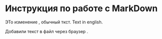 # Инструкция по работе с MarkDown

ЭТо изменение , обычный ткст. Text in english.

Добавили текст в файл через браузер .
